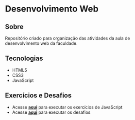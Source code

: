 # Desenvolvimento Web
## Sobre
Repositório criado para organização das atividades da aula de desenvolvimento web da faculdade.

## Tecnologias

- HTML5
- CSS3
- JavaScript

## Exercícios e Desafios

* Acesse [**aqui**](https://lele-sf.github.io/dev-web/exercicios-js/) para executar os exercícios de JavaScript
* Acesse [**aqui**](https://lele-sf.github.io/dev-web/desafios/) para executar os desafios
